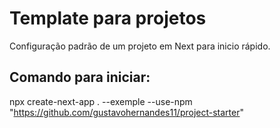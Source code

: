 # Template para projetos

Configuração padrão de um projeto em Next para inicio rápido.

## Comando para iniciar:

npx create-next-app . --exemple --use-npm "https://github.com/gustavohernandes11/project-starter"
